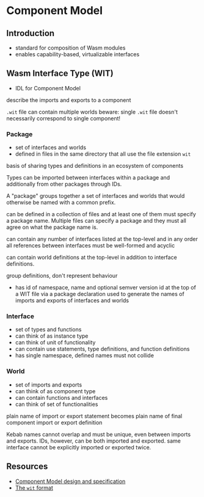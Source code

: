 # Component Model



## Introduction

- standard for composition of Wasm modules
- enables capability-based, virtualizable interfaces



## Wasm Interface Type (WIT)

- IDL for Component Model

describe the imports and exports to a component

`.wit` file can contain multiple worlds
beware: single `.wit` file doesn't necessarily correspond to single component!

### Package

- set of interfaces and worlds
- defined in files in the same directory that all use the file extension `wit`

basis of sharing types and definitions in an ecosystem of components

Types can be imported between interfaces within a package and additionally from other packages through IDs.

A "package" groups together a set of interfaces and worlds that would otherwise be named with a common prefix.

can be defined in a collection of files and at least one of them must specify a package name. Multiple files can specify a package and they must all agree on what the package name is.

can contain any number of interfaces listed at the top-level and in any order
all references between interfaces must be well-formed and acyclic

can contain world definitions at the top-level in addition to interface definitions.

group definitions, don't represent behaviour

- has id of namespace, name and optional semver version
id at the top of a WIT file via a package declaration
used to generate the names of imports and exports of interfaces and worlds

### Interface

- set of types and functions
- can think of as instance type
- can think of unit of functionality
- can contain use statements, type definitions, and function definitions
- has single namespace, defined names must not collide

### World

- set of imports and exports
- can think of as component type
- can contain functions and interfaces
- can think of set of functionalities

plain name of import or export statement becomes plain name of final component import or export definition

Kebab names cannot overlap and must be unique, even between imports and exports.
IDs, however, can be both imported and exported.
same interface cannot be explicitly imported or exported twice.



## Resources

- [Component Model design and specification](https://github.com/WebAssembly/component-model/tree/d1f47566f7aa9c8ab7bae2826eb9d123b2196512)
- [The `wit` format](https://github.com/WebAssembly/component-model/blob/d1f47566f7aa9c8ab7bae2826eb9d123b2196512/design/mvp/WIT.md)
